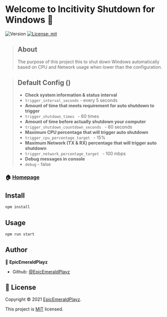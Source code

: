 # Welcome to Incitivity Shutdown for Windows 👋
![Version](https://img.shields.io/badge/version-2.2.0-brown.svg?cacheSeconds=2592000)
[![License: mit](https://img.shields.io/badge/License-MIT-red.svg)](https://github.com/EpicEmeraldPlayz/nodejs-inactivity-shutdown-windows/blob/master/LICENSE)

> ## About
> The purpose of this project this to shut down Windows automatically based on CPU and Network usage when lower than the configuration.

> ## Default Config ()
>- **Check system information & status interval**
   >  - `trigger_interval_seconds` - every 5 seconds
>- **Amount of time that meets requirement for auto shutdown to trigger**
   >  - `trigger_shutdown_times ` - 60 times
>- **Amount of time before actually shutdown your computer**
   >  -  `trigger_shutdown_countdown_seconds ` - 60 seconds
>- **Maximum CPU percentage that will trigger auto shutdown**
   >  -  `trigger_cpu_percentage_target ` - 15%
>- **Maximum Network (TX & RX) percentage that will trigger auto shutdown**
   >  -  `trigger_network_percentage_target ` - 100 mbps
>- **Debug messages in console**
   >  -   `debug` - false

### 🏠 [Homepage](https://github.com/EpicEmeraldPlayz/nodejs-inactivity-shutdown-windows/)

## Install

```sh
npm install
```

## Usage

```sh
npm run start
```

## Author

👤 **EpicEmeraldPlayz**

* Github: [@EpicEmeraldPlayz](https://github.com/EpicEmeraldPlayz)

## 📝 License

Copyright © 2021 [EpicEmeraldPlayz](https://github.com/EpicEmeraldPlayz).

This project is [MIT](https://github.com/EpicEmeraldPlayz/nodejs-inactivity-shutdown-windows/blob/main/LICENSE) licensed.
